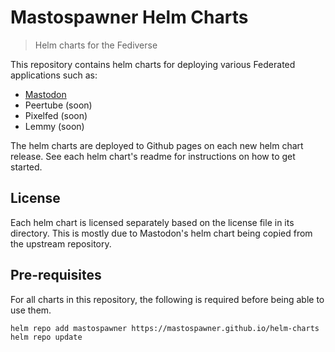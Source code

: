 # Mastospawner Helm Charts

> Helm charts for the Fediverse

This repository contains helm charts for deploying various Federated applications such as:

- [Mastodon](./charts/mastodon/README.md)
- Peertube (soon)
- Pixelfed (soon)
- Lemmy (soon)

The helm charts are deployed to Github pages on each new helm chart release.
See each helm chart's readme for instructions on how to get started.

## License

Each helm chart is licensed separately based on the license file in its directory.
This is mostly due to Mastodon's helm chart being copied from the upstream repository.

## Pre-requisites

For all charts in this repository, the following is required before being able to use them.

```bash
helm repo add mastospawner https://mastospawner.github.io/helm-charts
helm repo update
```
